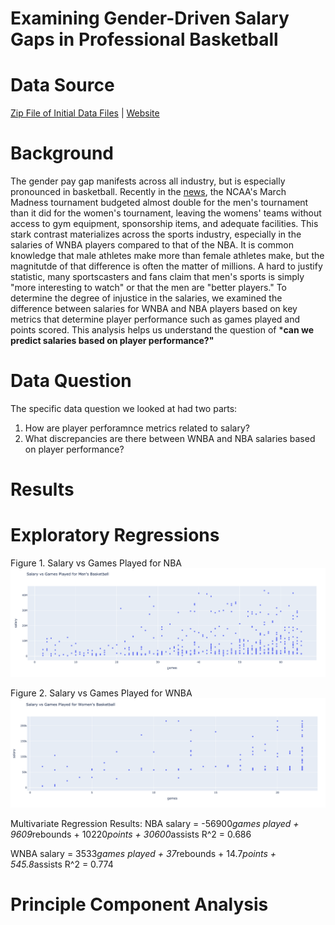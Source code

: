 # Examining Gender-Driven Salary Gaps in Professional Basketball

 
# Data Source
[Zip File of Initial Data Files]() | [Website]()

# Background 
The gender pay gap manifests across all industry, but is especially pronounced in basketball. Recently in the [news](https://www.espn.com/mens-college-basketball/story/_/id/31141363/ncaa-budget-men-basketball-tournament-almost-twice-much-women-budget), the NCAA's March Madness tournament budgeted almost double for the men's tournament than it did for the women's tournament, leaving the womens' teams without access to gym equipment, sponsorship items, and adequate facilities. This stark contrast materializes across the sports industry, especially in the salaries of WNBA players compared to that of the NBA. It is common knowledge that male athletes make more than female athletes make, but the magnitutde of that difference is often the matter of millions. A hard to justify statistic, many sportscasters and fans claim that men's sports is simply "more interesting to watch" or that the men are "better players." To determine the degree of injustice in the salaries, we examined the difference between salaries for WNBA and NBA players based on key metrics that determine player performance such as games played and points scored. This analysis helps us understand the question of ***can we predict salaries based on player performance?"** 


# Data Question
The specific data question we looked at had two parts:
1. How are player perforamnce metrics related to salary?
2. What discrepancies are there between WNBA and NBA salaries based on player performance?

# Results 

# Exploratory Regressions
Figure 1. Salary vs Games Played for NBA
![alt text](https://github.com/aakap/nba_wnba_salarycomparisons/blob/main/mens_salaryvgames.png)

Figure 2. Salary vs Games Played for WNBA
![alt text](https://github.com/aakap/nba_wnba_salarycomparisons/blob/main/womens_salaryvgames.png)

Multivariate Regression Results:
NBA salary = -56900*games played + 9609*rebounds + 10220*points + 30600*assists
R^2 = 0.686

WNBA salary = 3533*games played + 37*rebounds + 14.7*points + 545.8*assists
R^2 = 0.774

# Principle Component Analysis

